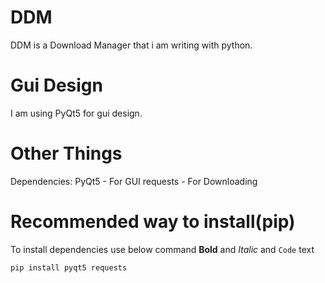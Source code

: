 # DDM
DDM is a Download Manager that i am writing with python.

# Gui Design
I am using PyQt5 for gui design.

# Other Things
Dependencies:
   PyQt5     - For GUI
   requests  - For Downloading
# Recommended way to install(pip)
To install dependencies use below command
**Bold** and _Italic_ and `Code` text
```
pip install pyqt5 requests
